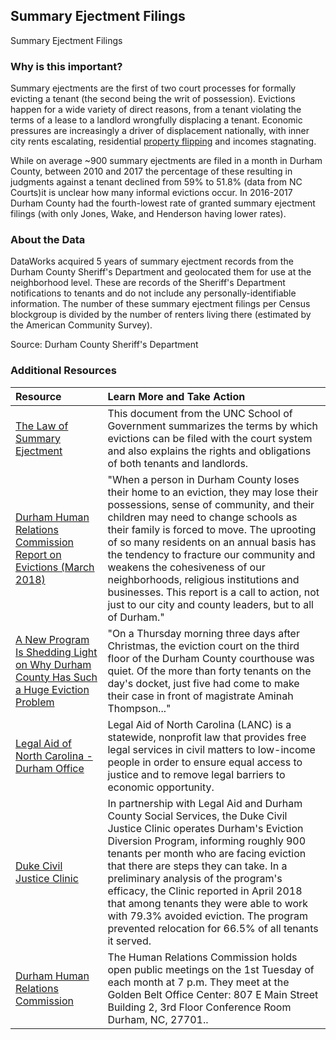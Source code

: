 ## Summary Ejectment Filings
Summary Ejectment Filings

### Why is this important?
Summary ejectments are the first of two court processes for formally evicting a tenant (the second being the writ of possession). Evictions happen for a wide variety of direct reasons, from a tenant violating the terms of a lease to a landlord wrongfully displacing a tenant. Economic pressures are increasingly a driver of displacement nationally, with inner city rents escalating, residential [property flipping](http://www.heraldsun.com/news/business/article205977779.html) and incomes stagnating.  

While on average ~900 summary ejectments are filed in a month in Durham County, between 2010 and 2017 the percentage of these resulting in judgments against a tenant declined from 59% to 51.8% (data from NC Courts)it is unclear how many informal evictions occur. In 2016-2017 Durham County had the fourth-lowest rate of granted summary ejectment filings (with only Jones, Wake, and Henderson having lower rates). 

### About the Data
DataWorks acquired 5 years of summary ejectment records from the Durham County Sheriff's Department and geolocated them for use at the neighborhood level. These are records of the Sheriff's Department notifications to tenants and do not include any personally-identifiable information. The number of these summary ejectment filings per Census blockgroup is divided by the number of renters living there (estimated by the American Community Survey). 

Source: Durham County Sheriff's Department  

### Additional Resources

|Resource | Learn More and Take Action | 
|:--- | :--- |
|[The Law of Summary Ejectment](https://www.sog.unc.edu/sites/www.sog.unc.edu/files/course_materials/03Ejectorevised.pdf) | This document from the UNC School of Government summarizes the terms by which evictions can be filed with the court system and also explains the rights and obligations of both tenants and landlords. 
|[Durham Human Relations Commission Report on Evictions (March 2018)](https://durhamnc.gov/DocumentCenter/View/20496) | "When a person in Durham County loses their home to an eviction, they may lose their possessions, sense of community, and their children may need to change schools as their family is forced to move. The uprooting of so many residents on an annual basis has the tendency to fracture our community and weakens the cohesiveness of our neighborhoods, religious institutions and businesses. This report is a call to action, not just to our city and county leaders, but to all of Durham."
|[A New Program Is Shedding Light on Why Durham County Has Such a Huge Eviction Problem](https://www.indyweek.com/indyweek/a-new-program-is-shedding-light-on-why-durham-county-has-such-a-huge-eviction-problem/Content?oid=10619834) | "On a Thursday morning three days after Christmas, the eviction court on the third floor of the Durham County courthouse was quiet. Of the more than forty tenants on the day's docket, just five had come to make their case in front of magistrate Aminah Thompson..." 
|[Legal Aid of North Carolina - Durham Office](https://www.lawhelpnc.org/organization/legal-aid-of-north-carolina-durham-office?ref=5sz8n) | Legal Aid of North Carolina (LANC) is a statewide, nonprofit law that provides free legal services in civil matters to low-income people in order to ensure equal access to justice and to remove legal barriers to economic opportunity.   
|[Duke Civil Justice Clinic](https://law.duke.edu/civiljustice/) | In partnership with Legal Aid and Durham County Social Services, the Duke Civil Justice Clinic operates Durham's Eviction Diversion Program, informing roughly 900 tenants per month who are facing eviction that there are steps they can take. In a preliminary analysis of the program's efficacy, the Clinic reported in April 2018 that among tenants they were able to work with 79.3% avoided eviction. The program prevented relocation for 66.5% of all tenants it served.     
|[Durham Human Relations Commission](https://durhamnc.gov/1193/Human-Relations-Commission) | The Human Relations Commission holds open public meetings on the 1st Tuesday of each month at 7 p.m. They meet at the Golden Belt Office Center: 807 E Main Street Building 2, 3rd Floor Conference Room Durham, NC, 27701..